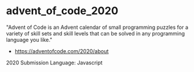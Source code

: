 # advent_of_code_2020

"Advent of Code is an Advent calendar of small programming puzzles for a variety of skill sets and skill levels that can be solved in any programming language you like."
- https://adventofcode.com/2020/about

2020 Submission Language: Javascript
